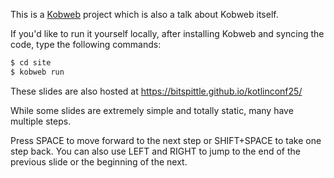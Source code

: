 This is a [Kobweb](https://github.com/varabyte/kobweb) project which is also a talk about Kobweb itself.

If you'd like to run it yourself locally, after installing Kobweb and syncing the code, type the following commands:

```bash
$ cd site
$ kobweb run
```

These slides are also hosted at https://bitspittle.github.io/kotlinconf25/

While some slides are extremely simple and totally static, many have multiple steps.

Press SPACE to move forward to the next step or SHIFT+SPACE to take one step back. You can also use LEFT and RIGHT to
jump to the end of the previous slide or the beginning of the next. 

